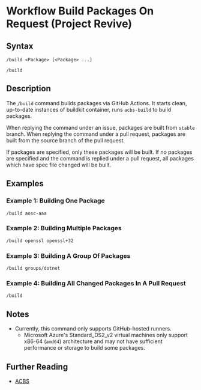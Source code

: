 # Workflow Build Packages On Request (Project Revive)

## Syntax

```
/build <Package> [<Package> ...]
```
```
/build
```

## Description

The `/build` command builds packages via GitHub Actions. It starts clean, up-to-date instances of buildkit container, runs `acbs-build` to build packages.

When replying the command under an issue, packages are built from `stable` branch. When replying the command under a pull request, packages are built from the source branch of the pull request.

If packages are specified, only these packages will be built. If no packages are specified and the command is replied under a pull request, all packages which have spec file changed will be built.

## Examples

### Example 1: Building One Package

```
/build aosc-aaa
```

### Example 2: Building Multiple Packages

```
/build openssl openssl+32
```

### Example 3: Building A Group Of Packages

```
/build groups/dotnet
```

### Example 4: Building All Changed Packages In A Pull Request

```
/build
```

## Notes

- Currently, this command only supports GitHub-hosted runners.
  - Microsoft Azure's Standard_DS2_v2 virtual machines only support x86-64 (`amd64`) architecture and may not have sufficient performance or storage to build some packages.

## Further Reading

- [ACBS](https://wiki.aosc.io/developer/packaging/acbs/)

